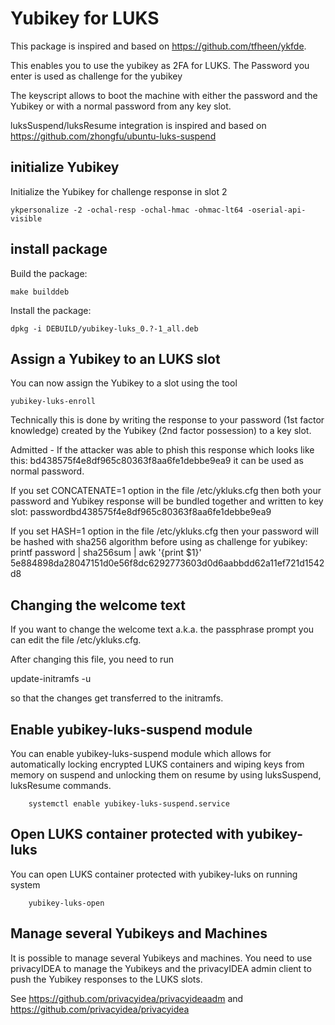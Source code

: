 Yubikey for LUKS
================

This package is inspired and based on https://github.com/tfheen/ykfde.

This enables you to use the yubikey as 2FA for LUKS.
The Password you enter is used as challenge for the yubikey

The keyscript allows to boot the machine with either
the password and the Yubikey or with a normal password
from any key slot.

luksSuspend/luksResume integration is inspired and based on https://github.com/zhongfu/ubuntu-luks-suspend

initialize Yubikey
------------------

Initialize the Yubikey for challenge response in slot 2

	ykpersonalize -2 -ochal-resp -ochal-hmac -ohmac-lt64 -oserial-api-visible

install package
---------------

Build the package:

	make builddeb

Install the package:

	dpkg -i DEBUILD/yubikey-luks_0.?-1_all.deb

Assign a Yubikey to an LUKS slot
--------------------------------

You can now assign the Yubikey to a slot using the tool

	yubikey-luks-enroll

Technically this is done by writing the response to your password (1st factor
knowledge) created by the Yubikey (2nd factor possession) to a key slot.

Admitted - If the attacker was able to phish this response which looks like
this:
	bd438575f4e8df965c80363f8aa6fe1debbe9ea9
it can be used as normal password.

If you set CONCATENATE=1 option in the file /etc/ykluks.cfg then both your password and Yubikey response will be bundled together and written to key slot: passwordbd438575f4e8df965c80363f8aa6fe1debbe9ea9

If you set HASH=1 option in the file /etc/ykluks.cfg then your password will be hashed with sha256 algorithm before using as challenge for yubikey: printf password | sha256sum | awk '{print $1}'
5e884898da28047151d0e56f8dc6292773603d0d6aabbdd62a11ef721d1542d8

Changing the welcome text
-------------------------

If you want to change the welcome text a.k.a. the passphrase prompt you can edit
the file /etc/ykluks.cfg.

After changing this file, you need to run

  update-initramfs -u

so that the changes get transferred to the initramfs.

Enable yubikey-luks-suspend module
------------------------------------

You can enable yubikey-luks-suspend module which allows for automatically locking encrypted LUKS containers and wiping keys from memory on suspend and unlocking them on resume by using luksSuspend, luksResume commands.
 
        systemctl enable yubikey-luks-suspend.service

Open LUKS container protected with yubikey-luks
------------------------------------

You can open LUKS container protected with yubikey-luks on running system

        yubikey-luks-open

Manage several Yubikeys and Machines
------------------------------------

It is possible to manage several Yubikeys and machines.
You need to use privacyIDEA to manage the Yubikeys and
the privacyIDEA admin client to push the Yubikey responses
to the LUKS slots.

See https://github.com/privacyidea/privacyideaadm and
https://github.com/privacyidea/privacyidea
